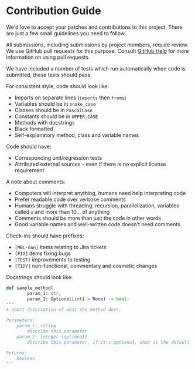 # Contribution Guide

We'd love to accept your patches and contributions to this project. There are
just a few small guidelines you need to follow.

All submissions, including submissions by project members, require review. We
use GitHub pull requests for this purpose. Consult 
[GitHub Help](https://docs.github.com/en/github/collaborating-with-issues-and-pull-requests/about-pull-requests)
for more information on using pull requests.

We have included a number of tests which run automatically when code is
submitted, these tests should pass.

For consistent style, code should look like:

- Imports on separate lines (`imports` then `froms`)
- Variables should be in `snake_case`
- Classes should be in `PascalCase`
- Constants should be in `UPPER_CASE`
- Methods with docstrings
- Black formatted
- Self-explanatory method, class and variable names


Code should have:
- Corresponding unit/regression tests
- Attributed external sources - even if there is no explicit license
  requirement


A note about comments:
- Computers will interpret anything, humans need help interpreting code
- Prefer readable code over verbose comments
- Humans struggle with threading, recursion, parallelization, variables
  called `x` and more than 10... of anything
- Comments should be more than just the code in other words
- Good variable names and well-written code doesn't need comments


Check-ins should have prefixes:
- `[MBL-nnn]` items relating to Jira tickets
- `[FIX]` items fixing bugs
- `[TEST]` improvements to testing
- `[TIDY]` non-functional, commentary and cosmetic changes


Docstrings should look like:
~~~python
def sample_method(
        param_1: str,
        param_2: Optional[int] = None) -> bool:
"""
A short description of what the method does.

Parameters:
    param_1: string
        describe this parameter
    param_2: integer (optional)
        describe this parameter, if it's optional, what is the default

Returns:
    boolean
"""
~~~
